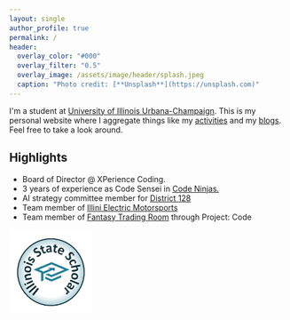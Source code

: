 ```yaml
---
layout: single
author_profile: true
permalink: /
header:
  overlay_color: "#000"
  overlay_filter: "0.5"
  overlay_image: /assets/image/header/splash.jpeg
  caption: "Photo credit: [**Unsplash**](https://unsplash.com)"
---
```

I'm a student at <a href="https://illinois.edu/" target="_blank" >University of Illinois Urbana-Champaign</a>. This is my personal website where I aggregate things like my <a href="../activities/" >activities</a> and  my <a href="../blog/" >blogs</a>. Feel free to take a look around.


<section class="highlights">
  <h2>Highlights</h2>
  <ul>
    <li>Board of Director @ XPerience Coding.</li>
    <li>3 years of experience as Code Sensei in <a href="https://www.codeninjas.com/il-libertyville/" target="_blank"> Code Ninjas.</a></li>
    <li>AI strategy committee member for <a href="https://www.d128.org/" target="_blank">District 128</a></li>
    <li>Team member of <a href="https://www.illinielectricmotorsports.com/" target="_blank">Illini Electric Motorsports</a></li>
    <li>Team member of <a href="https://www.fftradingroom.com/" target="_blank">Fantasy Trading Room</a> through Project: Code</li>
    <!-- Add more highlights as needed -->
  </ul>
</section>

<section class="rewards">
 <img src="../assets/image/header/StateScolarBadge.jpg" alt="isac badge" width="150" height="150">
 </section>
